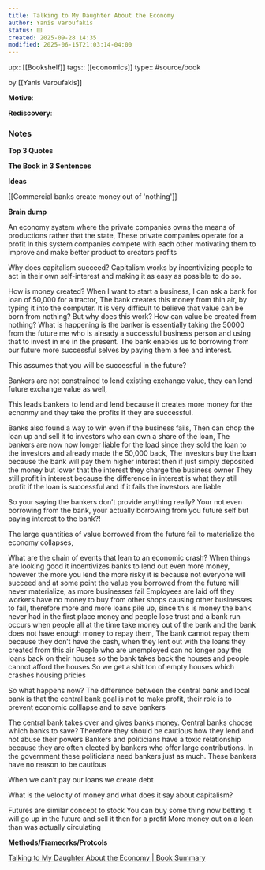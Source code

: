```yaml
---
title: Talking to My Daughter About the Economy
author: Yanis Varoufakis
status: 🟨
created: 2025-09-28 14:35
modified: 2025-06-15T21:03:14-04:00
---
```

up:: [[Bookshelf]]
tags:: [[economics]]
type:: #source/book

by [[Yanis Varoufakis]]

**Motive**:
<!-- What motivated you to read this book? -->

**Rediscovery**:
<!-- In what situation would anticipate applying the contents of this book to your life?-->



### Notes
**Top 3 Quotes**
<!-- Top 3 Quotes -->

**The Book in 3 Sentences**
<!-- No more than a couple paragraphs summarizing this BOOK -->


**Ideas**
<!-- Atomic Notes Permanent notes from this books -->
[[Commercial banks create money out of 'nothing']]

**Brain dump**
<!-- Brian dump -->
An economy system where the private companies owns the means of productions rather that the state, 
These private companies operate for a profit
In this system companies compete with each other motivating them to improve and make better product to creators profits

Why does capitalism succeed?
Capitalism works by incentivizing people to act in their own self-interest and making it as easy as possible to do so. 



How is money created?
When I want to start a business, I can ask a bank for loan of 50,000 for a tractor,
The bank creates this money from thin air, by typing it into the computer.
It is very difficult to believe that value can be born from nothing?
But why does this work?
How can value be created from nothing?
What is happening is the banker is essentially taking the 50000 from the future me who is already a successful business person and using that to invest in me in the present.
The bank enables us to borrowing from our future more successful selves by paying them a fee and interest.

This assumes that you will be successful in the future?

Bankers are not constrained to lend existing exchange value, they can lend future exchange value as well, 

This leads bankers to lend and lend because it creates more money for the ecnonmy and they take the profits if they are successful.


Banks also found a way to win even if the business fails,
Then can chop the loan up and sell it to investors who can own a share of the loan,
The bankers are now now longer liable for the load since they sold the loan to the investors and already made the 50,000 back,
The investors buy the loan because the bank will pay them higher interest then if just simply deposited the money but lower that the interest they charge the business owner
They still profit in interest because the difference in interest is what they still profit if the loan is successful and if it fails the investors are liable

So your saying the bankers don’t provide anything really?
Your not even borrowing from the bank, your actually borrowing from you future self but paying interest to the bank?!

The large quantities of value borrowed from the future fail to materialize the economy collapses,

What are the chain of events that lean to an economic crash?
When things are looking good it incentivizes banks to lend out even more money, however the more you lend the more risky it is because not everyone will succeed and at some point the value you borrowed from the future will never materialize, as more businesses fail
Employees are laid off they workers have no money to buy from other shops causing other businesses to fail, therefore more and more loans pile up, since this is money the bank never had in the first place money and people lose trust and a bank run occurs when people all at the time take money out of the bank and the bank does not have enough money to repay them,
The bank cannot repay them because they don’t have the cash, when they lent out with the loans they created from this air
People who are unemployed can no longer pay the loans back on their houses so the bank takes back the houses and people cannot afford the houses
So we get a shit ton of empty houses which crashes housing pricies

So what happens now?
The difference between the central bank and local bank is that the central bank goal is not to make profit, their role is to prevent economic colllapse and to save bankers

The central bank takes over and gives banks money.
 Central banks choose which banks to save?
Therefore they should be cautious how they lend and not abuse their powers
Bankers and politicians have a toxic relationship because they are often elected by bankers who offer large contributions.
In the government these politicians need bankers just as much. These bankers have no reason to be cautious 

When we can’t pay our loans we create debt


What is the velocity of money and what does it say about capitalism?


Futures are similar concept to stock
You can buy some thing now betting it will go up in the future and sell it then for a profit
More money out on a loan than was actually circulating 


**Methods/Frameorks/Protcols**
<!-- How to convert this new knowledge into actions into your own life -->


[Talking to My Daughter About the Economy | Book Summary](https://swiftread.com/books/talking-to-my-daughter-about-the-economy#summary)